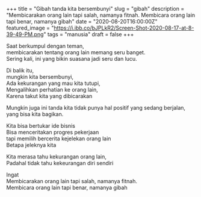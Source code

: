 +++
title = "Gibah tanda kita bersembunyi"
slug = "gibah"
description = "Membicarakan orang lain tapi salah, namanya fitnah. Membicara orang lain tapi benar, namanya gibah"
date = "2020-08-20T16:00:00Z"
featured_image = "https://i.ibb.co/bJPLkR2/Screen-Shot-2020-08-17-at-8-39-49-PM.png"
tags = "manusia"
draft = false
+++ 

Saat berkumpul dengan teman,  
membicarakan tentang orang lain memang seru banget.  
Sering kali, ini yang bikin suasana jadi seru dan lucu.  
  
Di balik itu,  
mungkin kita bersembunyi,  
Ada kekurangan yang mau kita tutupi,  
Mengalihkan perhatian ke orang lain,  
Karena takut kita yang dibicarakan  
  
Mungkin juga ini tanda kita tidak punya hal positif yang sedang berjalan, yang bisa kita bagikan.  
  
Kita bisa bertukar ide bisnis  
Bisa menceritakan progres pekerjaan  
tapi memilih bercerita kejelekan orang lain  
Betapa jeleknya kita

Kita merasa tahu kekurangan orang lain,  
Padahal tidak tahu kekeurangan diri sendiri

Ingat  
Membicarakan orang lain tapi salah, namanya fitnah.   
Membicara orang lain tapi benar, namanya gibah